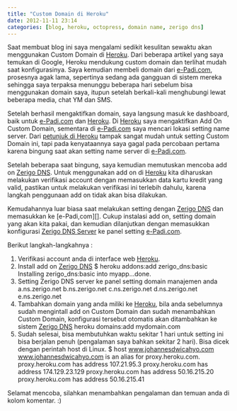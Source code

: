 ```yaml
---
title: "Custom Domain di Heroku"
date: 2012-11-11 23:14
categories: [blog, heroku, octopress, domain name, zerigo dns]
---
```

Saat membuat blog ini saya mengalami sedikit kesulitan sewaktu akan menggunakan Custom Domain di [Heroku][]. Dari beberapa artikel yang saya temukan di Google, Heroku mendukung custom domain dan terlihat mudah saat konfigurasinya. Saya kemudian membeli domain dari [e-Padi.com][], prosesnya agak lama, sepertinya sedang ada gangguan di sistem mereka sehingga saya terpaksa menunggu beberapa hari sebelum bisa menggunakan domain saya, itupun setelah berkali-kali menghubungi lewat beberapa media, chat YM dan SMS.
<!--more-->
Setelah berhasil mengaktifkan domain, saya langsung masuk ke dashboard, baik untuk [e-Padi.com][] dan [Heroku][]. Di [Heroku][] saya mengaktifkan Add On Custom Domain, sementara di [e-Padi.com][] saya mencari lokasi setting name server. Dari [petunjuk di Heroku][1] tampak sangat mudah untuk setting Custom Domain ini, tapi pada kenyataannya saya gagal pada percobaan pertama karena bingung saat akan setting name server di [e-Padi.com][].

Setelah beberapa saat bingung, saya kemudian memutuskan mencoba add on [Zerigo DNS][]. Untuk menggunakan add on di [Heroku][] kita diharuskan melakukan verifikasi account dengan memasukkan data kartu kredit yang valid, pastikan untuk melakukan verifikasi ini terlebih dahulu, karena langkah penggunaan add on tidak akan bisa dilakukan.

Kemudahannya luar biasa saat melakukan setting dengan [Zerigo DNS][] dan memasukkan ke [e-Padi,com][]. Cukup instalasi add on, setting domain yang akan kita pakai, dan kemudian dilanjutkan dengan memasukkan konfigurasi [Zerigo DNS Server][] ke panel setting [e-Padi.com][].

Berikut langkah-langkahnya :

1. Verifikasi account anda di interface web [Heroku][].
2. Install add on [Zerigo DNS][]
		$ heroku addons:add zerigo_dns:basic
		Installing zerigo_dns:basic into myapp...done.
3. Setting Zerigo DNS server ke panel setting domain manajemen anda
		a.ns.zerigo.net
		b.ns.zerigo.net
		c.ns.zerigo.net
		d.ns.zerigo.net
		e.ns.zerigo.net
4. Tambahkan domain yang anda miliki ke [Heroku][], bila anda sebelumnya sudah mengintall add on Custom Domain dan sudah menambahkan Custom Domain, konfigurasi tersebut otomatis akan ditambahkan ke sistem [Zerigo DNS][]
		heroku domains:add mydomain.com
5. Sudah selesai, bisa membutuhkan waktu sekitar 1 hari untuk setting ini bisa berjalan penuh (pengalaman saya bahkan sekitar 2 hari). Bisa dicek dengan perintah host di Linux.
		$ host www.johannesdwicahyo.com
		www.johannesdwicahyo.com is an alias for proxy.heroku.com.
		proxy.heroku.com has address 107.21.95.3
		proxy.heroku.com has address 174.129.23.129
		proxy.heroku.com has address 50.16.215.20
		proxy.heroku.com has address 50.16.215.41
		
Selamat mencoba, silahkan menambahkan pengalaman dan temuan anda di kolom komentar. :)

[1]: https://devcenter.heroku.com/articles/custom-domains
[Heroku]: http://www.heroku.com
[Zerigo DNS]: https://devcenter.heroku.com/articles/zerigo_dns
[e-Padi.com]: http://www.e-padi.com
[Zerigo DNS Server]: https://devcenter.heroku.com/x?url=http%3A%2F%2Fwww.zerigo.com%2Fmanaged-dns%2Ftechnical_specs


